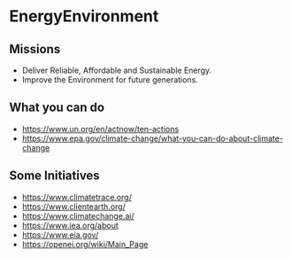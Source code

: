 # EnergyEnvironment

## Missions
- Deliver Reliable, Affordable and Sustainable Energy.
- Improve the Environment for future generations.

## What you can do
- https://www.un.org/en/actnow/ten-actions
- https://www.epa.gov/climate-change/what-you-can-do-about-climate-change

## Some Initiatives
- https://www.climatetrace.org/
- https://www.clientearth.org/
- https://www.climatechange.ai/
- https://www.iea.org/about
- https://www.eia.gov/
- https://openei.org/wiki/Main_Page
